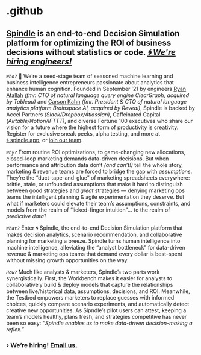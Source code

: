 # .github
## [Spindle](https://spindle.app) is an end-to-end Decision Simulation platform for optimizing the ROI of business decisions without statistics or code. *[🌀 We're hiring engineers!](mailto:join-our-team@spindle.app)*
 
  
*`Who?`* 👋 We’re a seed-stage team of seasoned machine learning and business intelligence entrepreneurs passionate about analytics that enhance human cognition. Founded in September ’21 by engineers [Ryan Atallah](https://spindleapp.co/ryan-atallah) *(fmr. CTO of natural language query engine ClearGraph, acquired by Tableau)* and [Carson Kahn](https://spindleapp.co/carson-kahn) *(fmr. President & CTO of natural language analytics platform Brainspace AI, acquired by Reveal)*, Spindle is backed by Accel Partners *(Slack/Dropbox/Atlassian)*, Caffeinated Capital (*Airtable/Notion/IFTTT)*, and diverse Fortune 100 executives who share our vision for a future where the highest form of productivity is creativity. Register for exclusive sneak peeks, alpha testing, and more at [🌀 spindle.app](https://spindle.app), or [join our team](mailto:join-our-team@spindle.app).

*`Why?`* From routine ROI optimizations, to game-changing new allocations, closed-loop marketing demands data-driven decisions. But when performance and attribution data don’t *(and can’t!)* tell the whole story, marketing & revenue teams are forced to bridge the gap with *assumptions*. They’re the “duct-tape-and-glue” of marketing spreadsheets everywhere: brittle, stale, or unfounded assumptions that make it hard to distinguish between good strategies and *great* strategies — denying marketing ops teams the intelligent planning & agile experimentation they deserve. But what if marketers could elevate their team’s assumptions, constraints, and models from the realm of “licked-finger intuition”*…* to the realm of *predictive data*?

*`What?`* Enter 🌀 Spindle, the end-to-end Decision Simulation platform that makes decision analytics, scenario recommendation, and collaborative planning for marketing a breeze. Spindle turns human intelligence into machine intelligence, alleviating the “analyst bottleneck” for data-driven revenue & marketing ops teams that demand every dollar is best-spent without missing growth opportunities on the way.

*`How?`* Much like analysts & marketers, Spindle’s two parts work synergistically. First, the Workbench makes it easier for analysts to collaboratively build & deploy models that capture the relationships between live/historical data, assumptions, decisions, and ROI. Meanwhile, the Testbed empowers marketers to replace guesses with informed choices, quickly compare scenario experiments, and automatically detect creative new opportunities. As Sipndle’s pilot users can attest, keeping a team’s models healthy, plans fresh, and strategies competitive has never been so easy: *“Spindle enables us to make data-driven decision-making a reflex.”*

### › We’re hiring! [Email us.](mailto:join-our-team@spindle.app)
